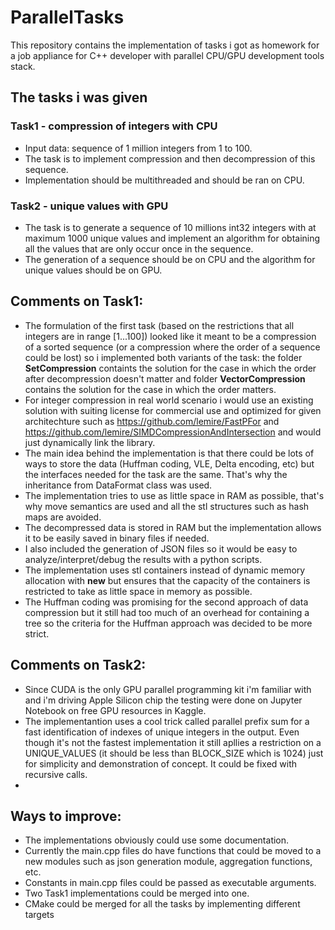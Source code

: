 # ParallelTasks
This repository contains the implementation of tasks i got as homework for a job appliance for C++ developer with parallel CPU/GPU development tools stack.

## The tasks i was given
### Task1 - compression of integers with CPU
- Input data: sequence of 1 million integers from 1 to 100.
- The task is to implement compression and then decompression of this sequence.
- Implementation should be multithreaded and should be ran on CPU.

### Task2 - unique values with GPU
- The task is to generate a sequence of 10 millions int32 integers with at maximum 1000 unique values and implement an algorithm for obtaining all the values that are only occur once in the sequence.
- The generation of a sequence should be on CPU and the algorithm for unique values should be on GPU.

## Comments on Task1:
- The formulation of the first task (based on the restrictions that all integers are in range [1...100]) looked like it meant to be a compression of a sorted sequence (or a compression where the order of a sequence could be lost) so i implemented both variants of the task: the folder **SetCompression** containts the solution for the case in which the order after decompression doesn't matter and folder **VectorCompression** contains the solution for the case in which the order matters.
- For integer compression in real world scenario i would use an existing solution with suiting license for commercial use and optimized for given architechture such as https://github.com/lemire/FastPFor and https://github.com/lemire/SIMDCompressionAndIntersection and would just dynamically link the library.
- The main idea behind the implementation is that there could be lots of ways to store the data (Huffman coding, VLE, Delta encoding, etc) but the interfaces needed for the task are the same. That's why the inheritance from DataFormat class was used. 
- The implementation tries to use as little space in RAM as possible, that's why move semantics are used and all the stl structures such as hash maps are avoided.
- The decompressed data is stored in RAM but the implementation allows it to be easily saved in binary files if needed.
- I also included the generation of JSON files so it would be easy to analyze/interpret/debug the results with a python scripts.
- The implementation uses stl containers instead of dynamic memory allocation with **new** but ensures that the capacity of the containers is restricted to take as little space in memory as possible.
- The Huffman coding was promising for the second approach of data compression but it still had too much of an overhead for containing a tree so the criteria for the Huffman approach was decided to be more strict.

## Comments on Task2:
- Since CUDA is the only GPU parallel programming kit i'm familiar with and i'm driving Apple Silicon chip the testing were done on Jupyter Notebook on free GPU resources in Kaggle.
- The implementantion uses a cool trick called parallel prefix sum for a fast identification of indexes of unique integers in the output. Even though it's not the fastest implementation it still apllies a restriction on a UNIQUE_VALUES (it should be less than BLOCK_SIZE which is 1024) just for simplicity and demonstration of concept. It could be fixed with recursive calls.
- 

## Ways to improve:
- The implementations obviously could use some documentation.
- Currently the main.cpp files do have functions that could be moved to a new modules such as json generation module, aggregation functions, etc.
- Constants in main.cpp files could be passed as executable arguments.
- Two Task1 implementations could be merged into one.
- CMake could be merged for all the tasks by implementing different targets
